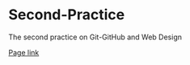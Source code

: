 # Second-Practice
 The second practice on Git-GitHub and Web Design

[Page link](https://mustamohamed.github.io/Second-Practice)
